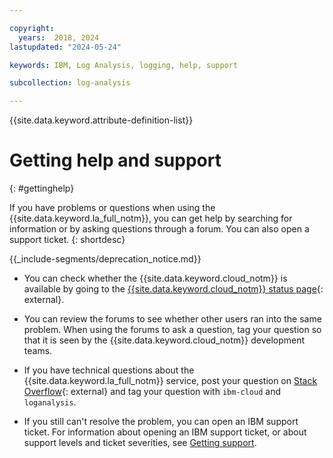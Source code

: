 ```yaml
---

copyright:
  years:  2018, 2024
lastupdated: "2024-05-24"

keywords: IBM, Log Analysis, logging, help, support

subcollection: log-analysis

---
```


{{site.data.keyword.attribute-definition-list}}

# Getting help and support
{: #gettinghelp}

If you have problems or questions when using the {{site.data.keyword.la_full_notm}}, you can get help by searching for information or by asking questions through a forum. You can also open a support ticket.
{: shortdesc}


{{_include-segments/deprecation_notice.md}}

* You can check whether the {{site.data.keyword.cloud_notm}} is available by going to the [{{site.data.keyword.cloud_notm}} status page](https://cloud.ibm.com/status?selected=status){: external}.

* You can review the forums to see whether other users ran into the same problem. When using the forums to ask a question, tag your question so that it is seen by the {{site.data.keyword.cloud_notm}} development teams.

* If you have technical questions about the {{site.data.keyword.la_full_notm}} service, post your question on [Stack Overflow](https://stackoverflow.com/search?q=log-analysis+ibm-cloud){: external} and tag your question with `ibm-cloud` and `loganalysis`.

* If you still can't resolve the problem, you can open an IBM support ticket. For information about opening an IBM support ticket, or about support levels and ticket severities, see [Getting support](/docs/get-support).
